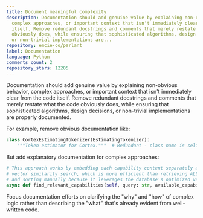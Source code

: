 ```yaml
---
title: Document meaningful complexity
description: Documentation should add genuine value by explaining non-obvious behavior,
  complex approaches, or important context that isn't immediately clear from the code
  itself. Remove redundant docstrings and comments that merely restate what the code
  obviously does, while ensuring that sophisticated algorithms, design decisions,
  or non-trivial implementations are...
repository: emcie-co/parlant
label: Documentation
language: Python
comments_count: 2
repository_stars: 12205
---
```


Documentation should add genuine value by explaining non-obvious behavior, complex approaches, or important context that isn't immediately clear from the code itself. Remove redundant docstrings and comments that merely restate what the code obviously does, while ensuring that sophisticated algorithms, design decisions, or non-trivial implementations are properly documented.

For example, remove obvious documentation like:
```python
class CortexEstimatingTokenizer(EstimatingTokenizer):
    """Token estimator for Cortex."""  # Redundant - class name is self-explanatory
```

But add explanatory documentation for complex approaches:
```python
# This approach works by embedding each capability content separately and using 
# vector similarity search, which is more efficient than retrieving ALL documents 
# and sorting manually because it leverages the database's optimized vector operations
async def find_relevant_capabilities(self, query: str, available_capabilities: Sequence[Capability]):
```

Focus documentation efforts on clarifying the "why" and "how" of complex logic rather than describing the "what" that's already evident from well-written code.
